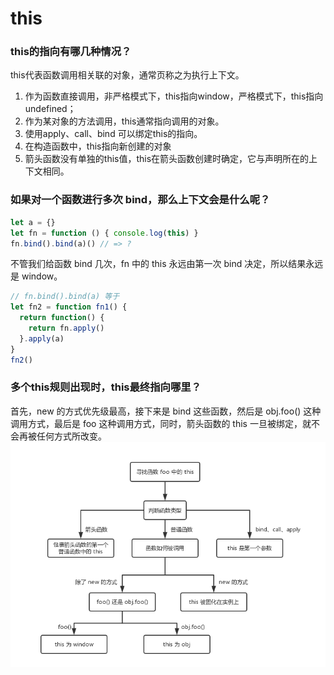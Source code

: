 # this

### this的指向有哪几种情况？
this代表函数调用相关联的对象，通常页称之为执行上下文。

1. 作为函数直接调用，非严格模式下，this指向window，严格模式下，this指向undefined；
2. 作为某对象的方法调用，this通常指向调用的对象。
3. 使用apply、call、bind 可以绑定this的指向。
4. 在构造函数中，this指向新创建的对象
5. 箭头函数没有单独的this值，this在箭头函数创建时确定，它与声明所在的上下文相同。



### 如果对一个函数进行多次 bind，那么上下文会是什么呢？

```js
let a = {}
let fn = function () { console.log(this) }
fn.bind().bind(a)() // => ?
```
不管我们给函数 bind 几次，fn 中的 this 永远由第一次 bind 决定，所以结果永远是 window。
```js
// fn.bind().bind(a) 等于
let fn2 = function fn1() {
  return function() {
    return fn.apply()
  }.apply(a)
}
fn2()
```



### 多个this规则出现时，this最终指向哪里？
首先，new 的方式优先级最高，接下来是 bind 这些函数，然后是 obj.foo() 这种调用方式，最后是 foo 这种调用方式，同时，箭头函数的 this 一旦被绑定，就不会再被任何方式所改变。
![this](../img/this.png)